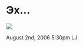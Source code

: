 # Эх...

![](http://ljplus.ru/img/d/a/dashing/060802_look.jpg)

<span id="timestamp"> August 2nd, 2006 5:30pm </span> <span
class="tag">LJ</span>
